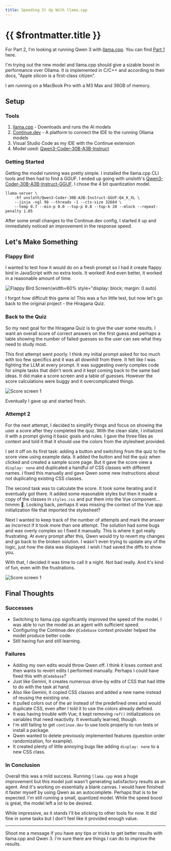 ```yaml
---
title: Speeding It Up With llama.cpp
---
```


# {{ $frontmatter.title }}

For Part 2, I'm looking at running Qwen 3 with [llama.cpp](https://github.com/ggml-org/llama.cpp). You can find [Part 1](./2025-08-14_Local%20LLM%20With%20Ollama.md) here.

I'm trying out the new model and llama.cpp should give a sizable boost in performance over Ollama. It is implemented in C/C++ and according to their docs, "Apple silicon is a first-class citizen".

I am running on a MacBook Pro with a M3 Max and 36GB of memory.

## Setup

### Tools

1. [llama.cpp](https://github.com/ggml-org/llama.cpp) - Downloads and runs the AI models
2. [Continue.dev](https://www.continue.dev) - A platform to connect the IDE to the running Ollama models
3. Visual Studio Code as my IDE with the Continue extension
4. Model used: [Qwen3-Coder-30B-A3B-Instruct](https://github.com/QwenLM/Qwen3-Coder)

### Getting Started

Getting the model running was pretty simple. I installed the llama.cpp CLI tools and then had to find a GGUF. I ended up going with unsloth's [Qwen3-Coder-30B-A3B-Instruct-GGUF](https://huggingface.co/unsloth/Qwen3-Coder-30B-A3B-Instruct-GGUF). I chose the 4 bit quantization model.

```shell 
llama-server \
    -hf unsloth/Qwen3-Coder-30B-A3B-Instruct-GGUF:Q4_K_XL \
    --jinja -ngl 99 --threads -1 --ctx-size 32684 \
    --temp 0.7 --min-p 0.0 --top-p 0.8 --top-k 20 --mlock --repeat-penalty 1.05
```

After some small changes to the Continue.dev config, I started it up and immediately noticed an improvement in the response speed.

## Let's Make Something

### Flappy Bird

I wanted to test how it would do on a fresh prompt so I had it create flappy bird in JavaScript with no extra tools. It worked! And even better, it worked in a reasonable amount of time.

![ Flappy Bird Screen](/public/posts/localllm/flappy.png "Flappy Bird clone screenshot"){width=60% style="display: block; margin: 0 auto}

I forgot how difficult this game is! This was a fun little test, but now let's go back to the original project - the Hiragana Quiz.

### Back to the Quiz

So my next goal for the Hiragana Quiz is to give the user some results. I want an overall score of correct answers on the first guess and perhaps a table showing the number of failed guesses so the user can see what they need to study most.

This first attempt went poorly. I think my initial prompt asked for too much with too few specifics and it was all downhill from there. It felt like I was fighting the LLM at every prompt. It was suggesting overly complex code for simple tasks that didn't work and it kept coming back to the same bad ideas. It did make a score screen and a table of guesses. However the score calculations were buggy and it overcomplicated things.

![Score screen 1](/public/posts/localllm/score.png)

Eventually I gave up and started fresh.

### Attempt 2

For the next attempt, I decided to simplify things and focus on showing the user a score after they completed the quiz. With the clean slate, I initialized it with a prompt giving it basic goals and rules. I gave the three files as context and told it that it should use the colors from the stylesheet provided.

I set it off on its first task: adding a button and switching from the quiz to the score view using example data. It added the button and hid the quiz when clicked and created a sample score page. But it gave the score view a `display: none` and duplicated a handful of CSS classes with different names. I fixed this manually and gave Qwen some new instructions about not duplicating existing CSS classes.

The second task was to calculate the score. It took some iterating and it eventually got there. It added some reasonable styles but then it made a copy of the classes in `styles.css` and put them into the Vue component... hmmm 🤔. Looking back, perhaps it was missing the context of the Vue app initialization file that imported the stylesheet?

Next I wanted to keep track of the number of attempts and mark the answer as incorrect if it took more than one attempt. The solution had some bugs and was overly complex so I fixed it manually. This is where it got really frustrating. At every prompt after this, Qwen would try to revert my changes and go back to the broken solution. I wasn't even trying to update any of the logic, just how the data was displayed. I wish I had saved the diffs to show you.

With that, I decided it was time to call it a night. Not bad really. And it's kind of fun, even with the frustrations.

![Score screen 1](/public/posts/localllm/score%20final.png)

## Final Thoughts

### Successes

- Switching to llama.cpp significantly improved the speed of the model. I was able to run the model as an agent with sufficient speed.
- Configuring the Continue.dev `@Codebase` context provider helped the model produce better code.
- Still having fun and still learning.

### Failures

- Adding my own edits would throw Qwen off. I think it loses context and then wants to revert edits I performed manually. Perhaps I could have fixed this with `@Codebase`?
- Just like Gemini, it creates numerous drive-by edits of CSS that had little to do with the task at hand.
- Also like Gemini, it copied CSS classes and added a new name instead of reusing the existing one.
- It pulled colors out of the air instead of the predefined ones and would duplicate CSS, even after I told it to use the colors already defined.
- It was having trouble with Vue; it kept removing `ref()` initializations on variables that need reactivity. It eventually learned, though.
- I'm still failing to get `continue.dev` to use tools properly to run tests or install a package.
- Qwen wanted to delete previously implemented features (question order randomization, for example).
- It created plenty of little annoying bugs like adding `display: none` to a new CSS class. 

### In Conclusion

Overall this was a mild success. Running `llama.cpp` was a huge improvement but this model just wasn't generating satisfactory results as an agent. And it's working on essentially a blank canvas. I would have finished it faster myself by using Qwen as an autocomplete. Perhaps that is to be expected. I'm still running a small, quantized model. While the speed boost is great, the model left a lot to be desired.

While impressive, as it stands I'll be sticking to other tools for now. It did fine in some tasks but I don't feel like it provided enough value.

---

Shoot me a message if you have any tips or tricks to get better results with llama.cpp and Qwen 3. I'm sure there are things I can do to improve the results.
